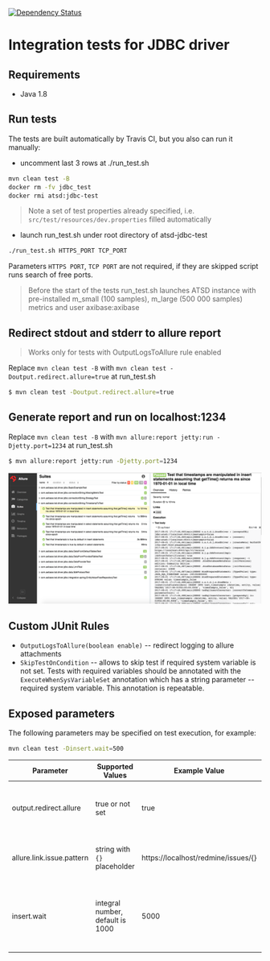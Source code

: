 [![Dependency Status](https://www.versioneye.com/user/projects/57b45deaf0b3bb00487de3a7/badge.svg?style=flat)](https://www.versioneye.com/user/projects/57b45deaf0b3bb00487de3a7)
# Integration tests for JDBC driver

## Requirements

* Java 1.8

## Run tests

The tests are built automatically by Travis CI, but you also can run it manually:

- uncomment last 3 rows at ./run_test.sh

```bash
mvn clean test -B
docker rm -fv jdbc_test
docker rmi atsd:jdbc-test
```
> Note a set of test properties already specified, i.e. `src/test/resources/dev.properties` filled automatically

- launch run_test.sh under root directory of atsd-jdbc-test 

```bash
./run_test.sh HTTPS_PORT TCP_PORT
```
Parameters `HTTPS PORT`, `TCP PORT` are not required, if they are skipped script runs search of free ports.
> Before the start of the tests run_test.sh launches ATSD instance with pre-installed m_small (100 samples), m_large (500 000 samples) metrics and user axibase:axibase

## Redirect stdout and stderr to allure report

> Works only for tests with OutputLogsToAllure rule enabled

Replace `mvn clean test -B` with `mvn clean test -Doutput.redirect.allure=true` at run_test.sh

```bash
$ mvn clean test -Doutput.redirect.allure=true
```
## Generate report and run on localhost:1234

Replace `mvn clean test -B` with `mvn allure:report jetty:run -Djetty.port=1234` at run_test.sh

```bash
$ mvn allure:report jetty:run -Djetty.port=1234
```

![](images/allure_fullscreen.png)

## Custom JUnit Rules
* `OutputLogsToAllure(boolean enable)` -- redirect logging to allure attachments
* `SkipTestOnCondition` -- allows to skip test if required system variable is not set. Tests with required variables should be annotated with the `ExecuteWhenSysVariableSet` annotation which has a string parameter -- required system variable. This annotation is repeatable.

## Exposed parameters

The following parameters may be specified on test execution, for example:

```bash
mvn clean test -Dinsert.wait=500
```

Parameter | Supported Values | Example Value | Description
------------|-------------|------------|-----------
output.redirect.allure | true or not set | true | Redirect per-test execution logging to allure attachment
allure.link.issue.pattern | string with `{}` placeholder | https://localhost/redmine/issues/{} | Pattern for generating links to bugtracking system
insert.wait | integral number, default is 1000 | 5000 | waiting timeout in ms between insert and subsequent select statement 

